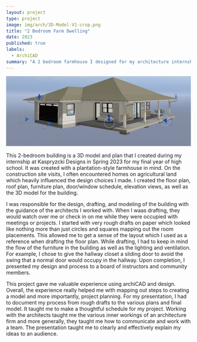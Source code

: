 ```yaml
---
layout: project
type: project
image: img/arch/3D-Model-V1-crop.png
title: "2 Bedroom Farm Dwelling"
date: 2023
published: true
labels:
  - ArchiCAD
summary: "A 2 bedroom farmhouse I designed for my architecture internship in 2023."
---
```


<img class="img-fluid" src="../img/arch/3DModel-Header.jpg">

This 2-bedroom building is a 3D model and plan that I created during my internship at Kaspryzcki Designs in Spring 2023 for my final year of high school. It was created with a plantation-style farmhouse in mind. On the construction site visits, I often encountered homes on agricultural land which heavily influenced the design choices I made. I created the floor plan, roof plan, furniture plan, door/window schedule, elevation views, as well as the 3D model for the building.

I was responsible for the design, drafting, and modeling of the building with the guidance of the architects I worked with. When I waas drafting, they would watch over me or check in on me while they were occupied with meetings or projects. I started with very rough drafts on paper which looked like nothing more than just circles and squares mapping out the room placements. This allowed me to get a sense of the layout which I used as a reference when drafting the floor plan. While drafting, I had to keep in mind the flow of the furniture in the building as well as the lighting and ventilation. For example, I chose to give the hallway closet a sliding door to avoid the swing that a normal door would occupy in the hallway. Upon completion, I presented my design and process to a board of instructors and community members. 

This project gave me valuable experience using archiCAD and design. Overall, the experience really helped me with mapping out steps to creating a model and more importantly, project planning. For my presentation, I had to document my process from rough drafts to the various plans and final model. It taught me to make a thoughtful schedule for my project. Working with the architects taught me the various inner workings of an architecture firm and more generally, they taught me how to communicate and work with a team. The presentation taught me to clearly and effectively explain my ideas to an audience. 


